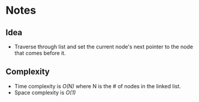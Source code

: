 # Notes

## Idea
* Traverse through list and set the current node's next pointer to the node that comes before it.

## Complexity
* Time complexity is *O(N)* where N is the # of nodes in the linked list.
* Space complexity is *O(1)*
